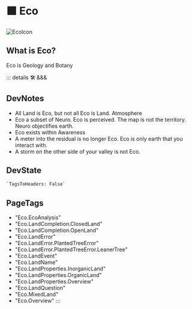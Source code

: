 
# 🟩  <eco>Eco</eco>

![EcoIcon](/Eco/Eco_Icon.png)

## What is Eco?

Eco is Geology and Botany

::: details 🛠 <dev>&&&</dev>

## DevNotes

- All Land is Eco, but not all Eco is Land. Atmosphere
- Eco a subset of Neuro. Eco is perceived. The map is not the territory. Neuro objectifies earth.
- Eco exists within Awareness
- A meter into the residual is no longer Eco. Eco is only earth that you interact with.
- A storm on the other side of your valley is not Eco.

## DevState

```py
`TagsToHeaders: False`
```

<h2>PageTags</h2>

- "Eco.EcoAnalysis"
- "Eco.LandCompletion.ClosedLand"
- "Eco.LandCompletion.OpenLand"
- "Eco.LandError"
- "Eco.LandError.PlantedTreeError"
- "Eco.LandError.PlantedTreeError.LeanerTree"
- "Eco.LandEvent"
- "Eco.LandName"
- "Eco.LandProperties.InorganicLand"
- "Eco.LandProperties.OrganicLand"
- "Eco.LandProperties.Overview"
- "Eco.LandQuestion"
- "Eco.MixedLand"
- "Eco.Overview"
:::
